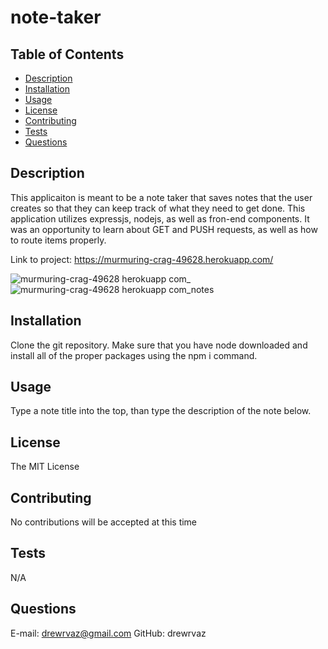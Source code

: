 # note-taker

## Table of Contents
* [Description](#description)
* [Installation](#installation)
* [Usage](#usage)
* [License](#license)
* [Contributing](#contributing)
* [Tests](#tests)
* [Questions](#questions)
## Description
This applicaiton is meant to be a note taker that saves notes that the user creates so that they can keep track of what they need to get done. This application utilizes expressjs, nodejs, as well as fron-end components. It was an opportunity to learn about GET and PUSH requests, as well as how to route items properly.

Link to project: https://murmuring-crag-49628.herokuapp.com/

![murmuring-crag-49628 herokuapp com_](https://user-images.githubusercontent.com/108427880/211888310-29550870-8d77-45d0-a9eb-43e4e611b711.png)
![murmuring-crag-49628 herokuapp com_notes](https://user-images.githubusercontent.com/108427880/211888419-acc6d9ab-7aa6-451e-b9f1-1ed583d62315.png)

## Installation
Clone the git repository. Make sure that you have node downloaded and install all of the proper packages using the npm i command.
## Usage
Type a note title into the top, than type the description of the note below.
## License
The MIT License
## Contributing
No contributions will be accepted at this time
## Tests
N/A
## Questions
E-mail: drewrvaz@gmail.com
GitHub: drewrvaz
